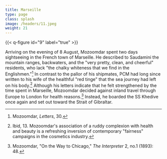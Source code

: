 ```yaml
---
title: Marseille
type: page
class: splash
image: /headers/11.jpeg
weight: 21
---
```


{{< q-figure id="9" label="true" >}}

Arriving on the evening of 8 August, Mozoomdar spent two days
sightseeing in the French town of Marseille. He described to Saudamini
the mountain ranges, backwaters, and the "very pretty, clean, and
cheerful" residents, who lack "the chalky whiteness that we find in the
Englishmen."[^30] In contrast to the pallor of his shipmates, PCM had
long since written to his wife of the healthful "red tinge" that the sea
journey had left on his body.[^31] Although his letters indicate that he
felt strengthened by the time spent in Marseille, Mozoomdar decided
against inland travel through Europe to London for health
reasons.[^32] Instead, he boarded the SS Khedive once again and set out
toward the Strait of Gibraltar.

[^30]: Mozoomdar, *Letters*, 30.

[^31]: Ibid, 13. Mozoomdar's association of a ruddy complexion with
    health and beauty is a refreshing inversion of contemporary
    "fairness" campaigns in the cosmetics industry.

[^32]: Mozoomdar, "On the Way to Chicago," *The Interpreter* 2, no.1
        (1893): 48.

